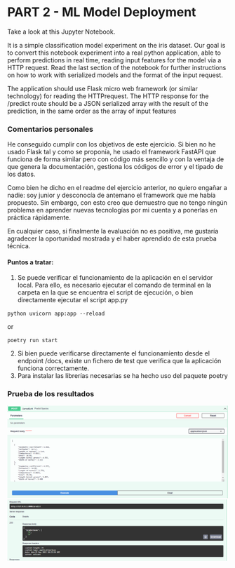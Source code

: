 # PART 2 - ML Model Deployment

Take a look at this Jupyter Notebook.

It is a simple classification model experiment on the iris dataset. Our goal is to
convert this notebook experiment into a real python application, able to perform
predictions in real time, reading input features for the model via a HTTP request.
Read the last section of the notebook for further instructions on how to work with
serialized models and the format of the input request.

The application should use Flask micro web framework (or similar technology) for
reading the HTTPrequest.
The HTTP response for the /predict route should be a JSON serialized array with the
result of the prediction, in the same order as the array of input features

### Comentarios personales

He conseguido cumplir con los objetivos de este ejercicio. Si bien no he usado Flask tal y como se
proponía, he usado el framework FastAPI que funciona de forma similar pero con código más sencillo
y con la ventaja de que genera la documentación, gestiona los códigos de error y el tipado de los datos.

Como bien he dicho en el readme del ejercicio anterior, no quiero engañar a nadie: soy junior
y desconocía de antemano el framework que me había propuesto. Sin embargo, con esto creo que demuestro
que no tengo ningún problema en aprender nuevas tecnologías por mi cuenta y a ponerlas en práctica rápidamente.

En cualquier caso, si finalmente la evaluación no es positiva, me gustaría agradecer la oportunidad mostrada y
el haber aprendido de esta prueba técnica.

#### Puntos a tratar:
1. Se puede verificar el funcionamiento de la aplicación en el servidor local. Para ello, es necesario ejecutar el comando de terminal
en la carpeta en la que se encuentra el script de ejecución, o bien directamente ejecutar el script app.py
```
python uvicorn app:app --reload
```
or 
```
poetry run start
```
2. Si bien puede verificarse directamente el funcionamiento desde el endpoint /docs, existe un fichero de test que verifica
que la aplicación funciona correctamente.
3. Para instalar las librerías necesarias se ha hecho uso del paquete poetry

### Prueba de los resultados
![Body](https://github.com/RikiSot/Platanomelon-Part2/blob/main/img/body.png)
![Response](https://github.com/RikiSot/Platanomelon-Part2/blob/main/img/predictions.png)

